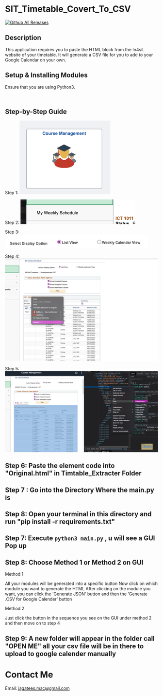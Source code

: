 # SIT_Timetable_Covert_To_CSV 
[![Github All Releases](https://img.shields.io/github/downloads/Jagatees/SIT_Timetable_Covert_To_CSV/total.svg)]()


## Description

This application requires you to paste the HTML block from the In4sit website of your timetable. It will generate a CSV file for you to add to your Google Calendar on your own.

## Setup & Installing Modules

Ensure that you are using Python3.

<br>

## Step-by-Step Guide

Step 1:
![Step 1](./instruction_image/one.png)
<br>

Step 2:
![Step 2](./instruction_image/two.png)
<br>

Step 3:
![Step 3](./instruction_image/three.png)
<br>

Step 4:
![Step 4](./instruction_image/four.png)
<br>

Step 5:
![Step 5](./instruction_image/five.png)
<br>

## Step 6: Paste the element code into "Original.html" in Timtable_Extracter Folder

## Step 7 : Go into the Directory Where the main.py is 

## Step 8: Open your terminal in this directory and run "pip install -r requirements.txt" 

## Step 7: Execute `python3 main.py` , u will see a GUI Pop up

## Step 8: Choose Method 1 or Method 2 on GUI

Method 1

All your modules will be generated into a specific button Now click on which module you want to generate the HTML
After clicking on the module you want, you can click the 'Generate JSON' button and then the 'Generate .CSV for Google Calender' button

Method 2

Just click the button in the sequence you see on the GUI under method 2 and then move on to step 4

## Step 9: A new folder will appear in the folder call "OPEN ME" all your csv file will be in there to upload to google calender manually 

# Contact Me

Email: jagatees.mac@gmail.com

